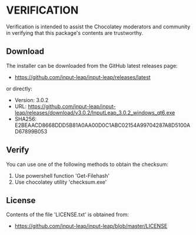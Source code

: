 # VERIFICATION
Verification is intended to assist the Chocolatey moderators and community in verifying that this package's contents are trustworthy.

## Download
The installer can be downloaded from the GitHub latest releases page:
- https://github.com/input-leap/input-leap/releases/latest

or directly:
- Version: 3.0.2
- URL: https://github.com/input-leap/input-leap/releases/download/v3.0.2/InputLeap_3.0.2_windows_qt6.exe
- SHA256: E2BEAACD8668DDD5B81A0AA00D0C1ABC02154A99704287A8D5100AD67899B053

## Verify
You can use one of the following methods to obtain the checksum:
1. Use powershell function 'Get-Filehash'
2. Use chocolatey utility 'checksum.exe'


## License
Contents of the file 'LICENSE.txt' is obtained from:
 - https://github.com/input-leap/input-leap/blob/master/LICENSE
